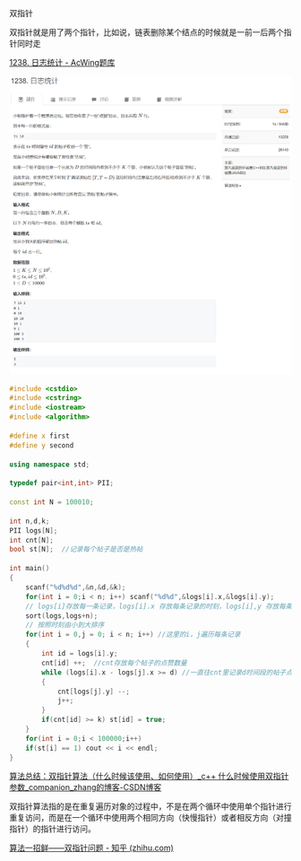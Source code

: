 双指针

双指针就是用了两个指针，比如说，链表删除某个结点的时候就是一前一后两个指针同时走

[1238. 日志统计 - AcWing题库](https://www.acwing.com/problem/content/1240/)

![1682339237850](双指针.assets/1682339237850.png)





```cpp
#include <cstdio>
#include <cstring>
#include <iostream>
#include <algorithm>

#define x first
#define y second

using namespace std;

typedef pair<int,int> PII;

const int N = 100010;

int n,d,k;
PII logs[N];
int cnt[N];
bool st[N];  //记录每个帖子是否是热帖

int main()
{
    scanf("%d%d%d",&n,&d,&k);
    for(int i = 0;i < n; i++) scanf("%d%d",&logs[i].x,&logs[i].y);
    // logs[i]存放每一条记录，logs[i].x 存放每条记录的时刻，logs[i],y 存放每条记录的帖子编号
    sort(logs,logs+n);
    // 按照时刻由小到大排序
    for(int i = 0,j = 0; i < n; i++) //这里的i，j遍历每条记录
    {
        int id = logs[i].y;
        cnt[id] ++;  //cnt存放每个帖子的点赞数量
        while (logs[i].x - logs[j].x >= d) //一直往cnt里记录d时间段的帖子点赞量，直到i走出了d时间段，此时把当头的0时刻的数据删除
        {
            cnt[logs[j].y] --;
            j++;
        }
        if(cnt[id] >= k) st[id] = true;
    }
    for(int i = 0;i < 100000;i++)
    if(st[i] == 1) cout << i << endl;
}
```



[算法总结：双指针算法（什么时候该使用、如何使用）_c++ 什么时候使用双指针参数_companion_zhang的博客-CSDN博客](https://blog.csdn.net/dauiwsbd/article/details/119490444)

双指针算法指的是在重复遍历对象的过程中，不是在两个循环中使用单个指针进行重复访问，而是在一个循环中使用两个相同方向（快慢指针）或者相反方向（对撞指针）的指针进行访问。

[算法一招鲜——双指针问题 - 知乎 (zhihu.com)](https://zhuanlan.zhihu.com/p/71643340)

